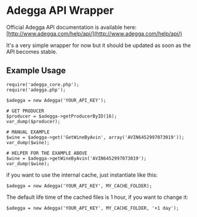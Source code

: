 # Adegga API Wrapper

Official Adegga API documentation is available here:
[http://www.adegga.com/help/api/](http://www.adegga.com/help/api/)

It's a very simple wrapper for now but it should be updated as soon as the API becomes stable.

## Example Usage

	require('adegga_core.php');
	require('adegga.php');

	$adegga = new Adegga('YOUR_API_KEY');

	# GET PRODUCER
	$producer = $adegga->getProducerByID(16);
	var_dump($producer);

	# MANUAL EXAMPLE
	$wine = $adegga->get('GetWineByAvin', array('AVIN6452997073019'));
	var_dump($wine);

	# HELPER FOR THE EXAMPLE ABOVE
	$wine = $adegga->getWineByAvin('AVIN6452997073019');
	var_dump($wine);
	
if you want to use the internal cache, just instantiate like this:

	$adegga = new Adegga('YOUR_API_KEY', MY_CACHE_FOLDER);
	
The default life time of the cached files is 1 hour, if you want to change it:

	$adegga = new Adegga('YOUR_API_KEY', MY_CACHE_FOLDER, '+1 day');
